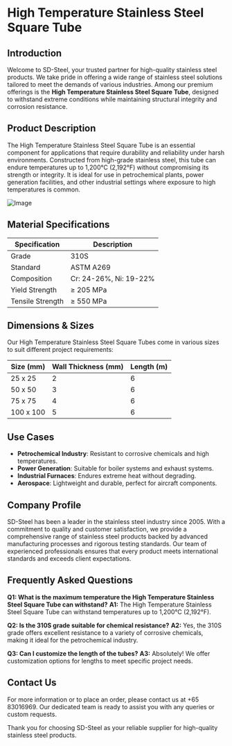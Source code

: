 # High Temperature Stainless Steel Square Tube

## Introduction

Welcome to SD-Steel, your trusted partner for high-quality stainless steel products. We take pride in offering a wide range of stainless steel solutions tailored to meet the demands of various industries. Among our premium offerings is the **High Temperature Stainless Steel Square Tube**, designed to withstand extreme conditions while maintaining structural integrity and corrosion resistance.

## Product Description

The High Temperature Stainless Steel Square Tube is an essential component for applications that require durability and reliability under harsh environments. Constructed from high-grade stainless steel, this tube can endure temperatures up to 1,200°C (2,192°F) without compromising its strength or integrity. It is ideal for use in petrochemical plants, power generation facilities, and other industrial settings where exposure to high temperatures is common.

![Image](https://github.com/user-attachments/assets/2567258e-e124-4816-932d-1809bd27ef0b)

## Material Specifications

| Specification | Description |
|---------------|-------------|
| Grade         | 310S        |
| Standard      | ASTM A269   |
| Composition   | Cr: 24-26%, Ni: 19-22% |
| Yield Strength | ≥ 205 MPa |
| Tensile Strength | ≥ 550 MPa |

## Dimensions & Sizes

Our High Temperature Stainless Steel Square Tubes come in various sizes to suit different project requirements:

| Size (mm) | Wall Thickness (mm) | Length (m) |
|-----------|---------------------|------------|
| 25 x 25   | 2                   | 6          |
| 50 x 50   | 3                   | 6          |
| 75 x 75   | 4                   | 6          |
| 100 x 100 | 5                   | 6          |

## Use Cases

- **Petrochemical Industry**: Resistant to corrosive chemicals and high temperatures.
- **Power Generation**: Suitable for boiler systems and exhaust systems.
- **Industrial Furnaces**: Endures extreme heat without degrading.
- **Aerospace**: Lightweight and durable, perfect for aircraft components.

## Company Profile

SD-Steel has been a leader in the stainless steel industry since 2005. With a commitment to quality and customer satisfaction, we provide a comprehensive range of stainless steel products backed by advanced manufacturing processes and rigorous testing standards. Our team of experienced professionals ensures that every product meets international standards and exceeds client expectations.

## Frequently Asked Questions

**Q1: What is the maximum temperature the High Temperature Stainless Steel Square Tube can withstand?**
**A1:** The High Temperature Stainless Steel Square Tube can withstand temperatures up to 1,200°C (2,192°F).

**Q2: Is the 310S grade suitable for chemical resistance?**
**A2:** Yes, the 310S grade offers excellent resistance to a variety of corrosive chemicals, making it ideal for the petrochemical industry.

**Q3: Can I customize the length of the tubes?**
**A3:** Absolutely! We offer customization options for lengths to meet specific project needs.

## Contact Us

For more information or to place an order, please contact us at +65 83016969. Our dedicated team is ready to assist you with any queries or custom requests.

Thank you for choosing SD-Steel as your reliable supplier for high-quality stainless steel products.